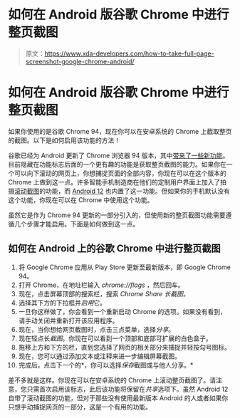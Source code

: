 # 如何在 Android 版谷歌 Chrome 中进行整页截图

> 原文：<https://www.xda-developers.com/how-to-take-full-page-screenshot-google-chrome-android/>

# 如何在 Android 版谷歌 Chrome 中进行整页截图

如果你使用的是谷歌 Chrome 94，现在你可以在安卓系统的 Chrome 上截取整页的截图。以下是如何启用该功能的方法！

谷歌已经为 Android 更新了 Chrome 浏览器 94 版本，其中[带来了一些新功能](https://www.xda-developers.com/chrome-94-rolls-out-https-first-mode/)。目前隐藏在功能标志后面的一个更有趣的功能是获取整页截图的能力。如果你在一个可以向下滚动的网页上，你想捕捉页面的全部内容，你现在可以在这个版本的 Chrome 上做到这一点。许多智能手机制造商在他们的定制用户界面上加入了拍摄[滚动截图](https://www.xda-developers.com/how-to-take-scrolling-screenshots-android/)的功能，而 [Android 12](https://www.xda-developers.com/android-12/) 也内置了这一功能。但如果你的手机默认没有这个功能，你现在可以在 Chrome 中使用这个功能。

虽然它是作为 Chrome 94 更新的一部分引入的，但使用新的整页截图功能需要遵循几个步骤才能启用。下面是如何做到这一点。

## 如何在 Android 上的谷歌 Chrome 中进行整页截图

1.  将 Google Chrome 应用从 Play Store 更新至最新版本，即 Google Chrome 94。
2.  打开 Chrome，在地址栏输入 *chrome://flags* ，然后回车。
3.  现在，点击屏幕顶部的搜索栏，搜索 *Chrome Share 长截图。*
4.  选择其下方的下拉框并*启用*它。
5.  一旦你这样做了，你会看到一个重新启动 Chrome 的选项。如果没有看到，请手动关闭并重新打开该应用程序。
6.  现在，当你想给网页截图时，点击三点菜单，选择*分享*。
7.  现在轻点长*截图*。你现在可以看到一个顶部和底部可扩展的白色盒子。
8.  拖移上方和下方的栏，直到您选择了网页的相关部分来捕捉并轻按勾号图标。
9.  现在，您可以通过添加文本或注释来进一步编辑屏幕截图。
10.  完成后，点击下一个的*，你可以选择*保存*截图或与他人分享。*

差不多就是这样。你现在可以在安卓系统的 Chrome 上滚动整页截图了。请注意，您只需首次启用该标志，此后该功能将保留在*共享*选项下。虽然 Android 12 自带了滚动截图的功能，但对于那些没有使用最新版本 Android 的人或者如果你只想手动捕捉网页的一部分，这是一个有用的功能。